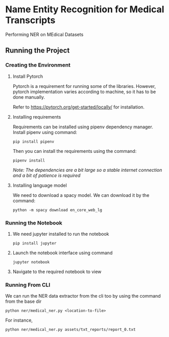 # Name Entity Recognition for Medical Transcripts

Performing NER on MEdical Datasets

## Running the Project

### Creating the Environment

1. Install Pytorch

   Pytorch is a requirement for running some of the libraries. However, pytorch implementation varies according to machine, so it has to be done manually.

   Refer to <https://pytorch.org/get-started/locally/> for installation.

2. Installing requirements

    Requirements can be installed using pipenv dependency manager. Install pipenv using command:

    ```shell
    pip install pipenv
    ```

    Then you can install the requirements using the command:

    ```shell
    pipenv install
    ```

    *Note: The dependencies are a bit large so a stable internet connection and a bit of patience is required*

3. Installing language model

   We need to download a spacy model. We can download it by the command:

   ```shell
   python -m spacy download en_core_web_lg
   ```

### Running the Notebook

1. We need jupyter installed to run the notebook

    ```shell
    pip install jupyter
    ```

2. Launch the notebook interface using command

    ```shell
    jupyter notebook
    ```

3. Navigate to the required notebook to view

### Running From CLI

We can run the NER data extractor from the cli too by using the command from the base dir

```shell
python ner/medical_ner.py <location-to-file>
```

For instance,

```shell
python ner/medical_ner.py assets/txt_reports/report_0.txt
```
